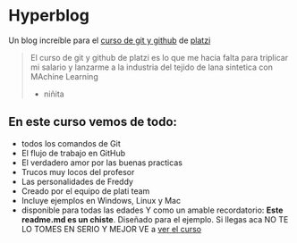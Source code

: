 # Hyperblog
Un blog increíble para el [curso de git y github](https://platzi.com/cursos/git-github/ "curso de git y github") de [platzi ](http://platzi,.com "platzi ")
>El curso de git y github de platzi es lo que me hacia falta para triplicar mi salario y lanzarme a la industria del tejido de lana sintetica con MAchine Learning
> - niñita

## En  este curso vemos de todo:
- todos los comandos de Git
- El flujo de trabajo en GitHub
- El verdadero amor por las buenas practicas
- Trucos muy locos del profesor
- Las personalidades de Freddy 
- Creado por el equipo de plati team
- Incluye ejemplos en Windows, Linux y Mac
- disponible para todas las edades
Y como un amable recordatorio: **Este readme.md es un chiste**. Diseñado para el ejemplo. Si llegas aca NO TE LO TOMES EN SERIO Y MEJOR VE a [ver el curso](https://platzi.com/cursos/git-github/ "ver el curso")